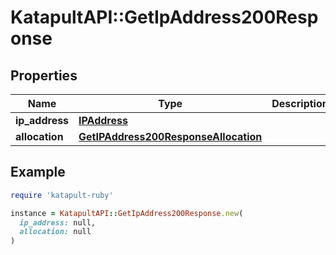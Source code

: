 # KatapultAPI::GetIpAddress200Response

## Properties

| Name | Type | Description | Notes |
| ---- | ---- | ----------- | ----- |
| **ip_address** | [**IPAddress**](IPAddress.md) |  |  |
| **allocation** | [**GetIPAddress200ResponseAllocation**](GetIPAddress200ResponseAllocation.md) |  |  |

## Example

```ruby
require 'katapult-ruby'

instance = KatapultAPI::GetIpAddress200Response.new(
  ip_address: null,
  allocation: null
)
```

